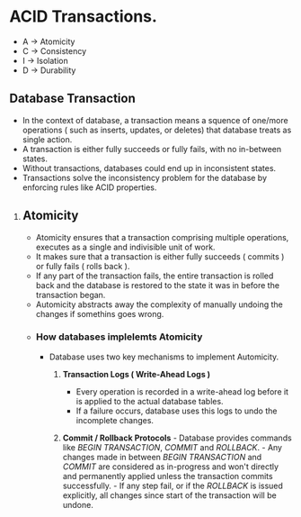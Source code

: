# ACID Transactions.
- A -> Atomicity
- C -> Consistency
- I -> Isolation
- D -> Durability
## Database Transaction
- In the context of database, a transaction means a squence of one/more operations ( such as inserts, updates, or deletes) that database treats as single action.
- A transaction is either fully succeeds or fully fails, with no in-between states.
- Without transactions, databases could end up in inconsistent states.
- Transactions solve the inconsistency problem for the database by enforcing rules like ACID properties.


1. ## Atomicity
	- Atomicity ensures that a transaction comprising multiple operations, executes as a single and indivisible unit of work.
	- It makes sure that a transaction is either fully succeeds ( commits ) or fully fails ( rolls back ).
	- If any part of the transaction fails, the entire transaction is rolled back and the database is restored to the state it was in before the transaction began.
	- Automicity abstracts away the complexity of manually undoing the changes if somethins goes wrong.
	- ### How databases implelemts Atomicity
		- Database uses two key mechanisms to implement Automicity.
			1. **Transaction Logs ( Write-Ahead Logs )**
				- Every operation is recorded in a write-ahead log before it is applied to the actual database tables.
				- If a failure occurs, database uses this logs to undo the incomplete changes.
        
           2. **Commit / Rollback Protocols**
		           - Database provides commands like *BEGIN TRANSACTION*, *COMMIT* and *ROLLBACK*.
		           - Any changes made in between *BEGIN TRANSACTION* and *COMMIT* are considered as in-progress and won't directly and permanently applied unless the transaction commits successfully.
		           - If any step fail, or if the *ROLLBACK* is issued explicitly, all changes since start of the transaction will be undone. 
